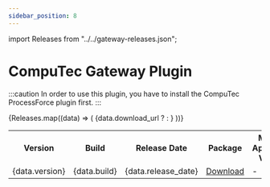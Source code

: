 ```yaml
---
sidebar_position: 8
---
```


import Releases from "../../gateway-releases.json";

# CompuTec Gateway Plugin

:::caution
    In order to use this plugin, you have to install the CompuTec ProcessForce plugin first.
:::

<table>
  <tr>
    <th>Version</th>
    <th>Build</th>
    <th>Release Date</th>
    <th>Package</th>
    <th>Minimal AppEngine Version</th>
    <th>Related Gateway Manager version</th>
  </tr>
  {Releases.map((data) => (
    <tr>
      <td>{data.version}</td>
      <td>{data.build}</td>
      <td>{data.release_date}</td>
      {data.download_url ? <td><a href={data.download_url}>Download</a></td> : <td>-</td>}
      <td>{data.minimal_ae_version}</td>
      <td>{data.related_version}</td>
    </tr>
  ))}
</table>
